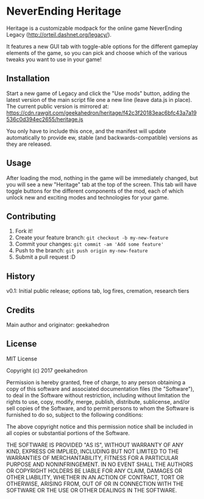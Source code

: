 # NeverEnding Heritage

Heritage is a customizable modpack for the online game NeverEnding Legacy (http://orteil.dashnet.org/legacy/).

It features a new GUI tab with toggle-able options for the different gameplay elements of the game, so you can pick and choose which of the various tweaks you want to use in your game!

## Installation

Start a new game of Legacy and click the "Use mods" button, adding the latest version of the main script file one a new line (leave data.js in place).
The current public version is mirrored at: https://cdn.rawgit.com/geekahedron/heritage/f42c3f20183eac6bfc43a7a19536c0d394ec2655/heritage.js

You only have to include this once, and the manifest will update automatically to provide ew, stable (and backwards-compatible) versions as they are released.

## Usage

After loading the mod, nothing in the game will be immediately changed, but you will see a new "Heritage" tab at the top of the screen.
This tab will have toggle buttons for the different components of the mod, each of which unlock new and exciting modes and technologies for your game.

## Contributing

1. Fork it!
2. Create your feature branch: `git checkout -b my-new-feature`
3. Commit your changes: `git commit -am 'Add some feature'`
4. Push to the branch: `git push origin my-new-feature`
5. Submit a pull request :D

## History

v0.1: Initial public release; options tab, log fires, cremation, research tiers

## Credits

Main author and originator: geekahedron

## License

MIT License

Copyright (c) 2017 geekahedron

Permission is hereby granted, free of charge, to any person obtaining a copy
of this software and associated documentation files (the "Software"), to deal
in the Software without restriction, including without limitation the rights
to use, copy, modify, merge, publish, distribute, sublicense, and/or sell
copies of the Software, and to permit persons to whom the Software is
furnished to do so, subject to the following conditions:

The above copyright notice and this permission notice shall be included in all
copies or substantial portions of the Software.

THE SOFTWARE IS PROVIDED "AS IS", WITHOUT WARRANTY OF ANY KIND, EXPRESS OR
IMPLIED, INCLUDING BUT NOT LIMITED TO THE WARRANTIES OF MERCHANTABILITY,
FITNESS FOR A PARTICULAR PURPOSE AND NONINFRINGEMENT. IN NO EVENT SHALL THE
AUTHORS OR COPYRIGHT HOLDERS BE LIABLE FOR ANY CLAIM, DAMAGES OR OTHER
LIABILITY, WHETHER IN AN ACTION OF CONTRACT, TORT OR OTHERWISE, ARISING FROM,
OUT OF OR IN CONNECTION WITH THE SOFTWARE OR THE USE OR OTHER DEALINGS IN THE
SOFTWARE.